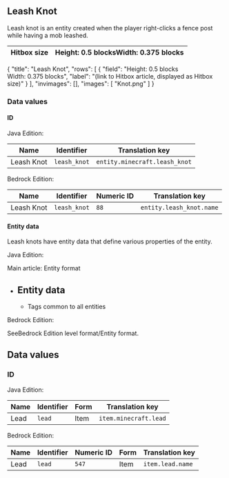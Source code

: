 ## Leash Knot
Leash knot is an entity created when the player right-clicks a fence post while having a mob leashed.

| Hitbox size | Height: 0.5 blocksWidth: 0.375 blocks |
|-------------|---------------------------------------|

{
    "title": "Leash Knot",
    "rows": [
        {
            "field": "Height: 0.5 blocks<br>Width: 0.375 blocks",
            "label": "(link to Hitbox article, displayed as Hitbox size)"
        }
    ],
    "invimages": [],
    "images": [
        "Knot.png"
    ]
}
### Data values
#### ID
Java Edition:

| Name       | Identifier   | Translation key               |
|------------|--------------|-------------------------------|
| Leash Knot | `leash_knot` | `entity.minecraft.leash_knot` |

Bedrock Edition:

| Name       | Identifier   | Numeric ID | Translation key          |
|------------|--------------|------------|--------------------------|
| Leash Knot | `leash_knot` | `88`       | `entity.leash_knot.name` |

#### Entity data
Leash knots have entity data that define various properties of the entity.

Java Edition:

Main article: Entity format
- Entity data
	- 
	- Tags common to all entities

Bedrock Edition:

SeeBedrock Edition level format/Entity format.
## Data values
### ID
Java Edition:

| Name | Identifier | Form | Translation key       |
|------|------------|------|-----------------------|
| Lead | `lead`     | Item | `item.minecraft.lead` |

Bedrock Edition:

| Name | Identifier | Numeric ID | Form | Translation key  |
|------|------------|------------|------|------------------|
| Lead | `lead`     | `547`      | Item | `item.lead.name` |


